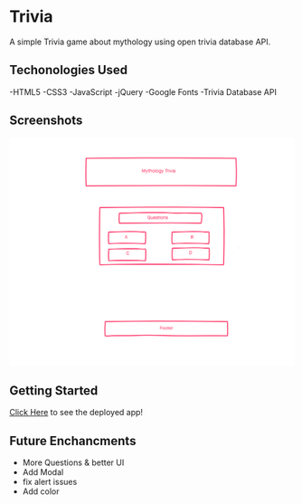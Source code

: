 # Trivia

A simple Trivia game about mythology using open trivia database API.

## Techonologies Used

-HTML5
-CSS3
-JavaScript
-jQuery
-Google Fonts
-Trivia Database API

## Screenshots
![wireframe](./imgs/wireframe.png)

## Getting Started

[Click Here](https://trivia-game-flame.vercel.app/) to see the deployed app!

## Future Enchancments
- More Questions & better UI
- Add Modal
- fix alert issues
- Add color
